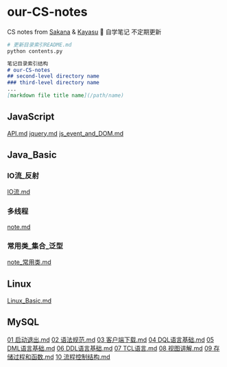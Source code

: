 # our-CS-notes
CS notes from [Sakana](https://github.com/NinomiyaSakana) & [Kayasu](https://github.com/Li-Huakang) :yellow_heart:
自学笔记 不定期更新
```bash
# 更新目录索引README.md
python contents.py
```

```md
笔记目录索引结构
# our-CS-notes
## second-level directory name
### third-level directory name
...
[markdown file title name](/path/name)
```


## JavaScript
[API.md](/JavaScript/API)
[jquery.md](/JavaScript/jquery)
[js_event_and_DOM.md](/JavaScript/js_event_and_DOM)

## Java_Basic
### IO流_反射
[IO流.md](/Java_Basic/IO流_反射/IO流)
### 多线程
[note.md](/Java_Basic/多线程/note)
### 常用类_集合_泛型
[note_常用类.md](/Java_Basic/常用类_集合_泛型/note_常用类)

## Linux
[Linux_Basic.md](/Linux/Linux_Basic)

## MySQL
[01 启动退出.md](/MySQL/01%20启动退出)
[02 语法规范.md](/MySQL/02%20语法规范)
[03 客户端下载.md](/MySQL/03%20客户端下载)
[04 DQL语言基础.md](/MySQL/04%20DQL语言基础)
[05 DML语言基础.md](/MySQL/05%20DML语言基础)
[06 DDL语言基础.md](/MySQL/06%20DDL语言基础)
[07 TCL语言.md](/MySQL/07%20TCL语言)
[08 视图讲解.md](/MySQL/08%20视图讲解)
[09 存储过程和函数.md](/MySQL/09%20存储过程和函数)
[10 流程控制结构.md](/MySQL/10%20流程控制结构)
